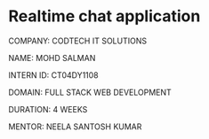 # Realtime chat application

COMPANY: CODTECH IT SOLUTIONS

NAME: MOHD SALMAN

INTERN ID: CT04DY1108

DOMAIN: FULL STACK WEB DEVELOPMENT

DURATION: 4 WEEKS

MENTOR: NEELA SANTOSH KUMAR
